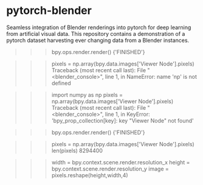 # pytorch-blender

Seamless integration of Blender renderings into pytorch for deep learning from artificial visual data. This repository contains a demonstration of a pytorch dataset harvesting ever changing data from a Blender instances.



>>> bpy.ops.render.render()
{'FINISHED'}

>>> pixels = np.array(bpy.data.images['Viewer Node'].pixels)
Traceback (most recent call last):
  File "<blender_console>", line 1, in <module>
NameError: name 'np' is not defined

>>> import numpy as np
>>> pixels = np.array(bpy.data.images['Viewer Node'].pixels)
Traceback (most recent call last):
  File "<blender_console>", line 1, in <module>
KeyError: 'bpy_prop_collection[key]: key "Viewer Node" not found'

>>> bpy.ops.render.render()
{'FINISHED'}

>>> pixels = np.array(bpy.data.images['Viewer Node'].pixels)
>>> len(pixels)
8294400

>>> width = bpy.context.scene.render.resolution_x 
>>> height = bpy.context.scene.render.resolution_y
>>> image = pixels.reshape(height,width,4)